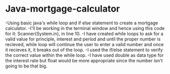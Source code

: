 # Java-mortgage-calculator
-Using basic java's while loop and if else statement to create a mortgage calculator.
-I'll be working in the terminal window and hence using this code for it:  Scanner(System.in), in line 10. 
-I have created while loops to ask for a valid value for principle, interest and period and until the proper number is recieved, while loop will continue the user to enter a valid number and once it recieves it, it breaks out of the loop.
-I used the if/else statement to verify the correct value within the while loop. 
-I have used double as data type for the interest rate but float would be more appropriate since the number isn't going to be that big. 
